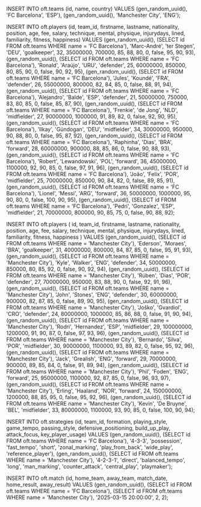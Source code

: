 INSERT INTO oft.teams (id, name, country) VALUES
    (gen_random_uuid(), 'FC Barcelona', 'ESP'),
    (gen_random_uuid(), 'Manchester City', 'ENG');


  


INSERT INTO oft.players (id, team_id, firstname, lastname, nationality, position, age, fee, salary, technique, mental, physique, injurydays, lined, familiarity, fitness, happiness)
VALUES
    (gen_random_uuid(), (SELECT id FROM oft.teams WHERE name = 'FC Barcelona'), 'Marc-André', 'ter Stegen', 'DEU', 'goalkeeper', 32, 35000000, 700000, 85, 88, 80, 0, false, 95, 90, 93),
    (gen_random_uuid(), (SELECT id FROM oft.teams WHERE name = 'FC Barcelona'), 'Ronald', 'Araújo', 'URU', 'defender', 25, 60000000, 850000, 80, 85, 90, 0, false, 90, 92, 95),
    (gen_random_uuid(), (SELECT id FROM oft.teams WHERE name = 'FC Barcelona'), 'Jules', 'Koundé', 'FRA', 'defender', 26, 55000000, 800000, 82, 84, 85, 0, false, 88, 91, 94),
    (gen_random_uuid(), (SELECT id FROM oft.teams WHERE name = 'FC Barcelona'), 'Alejandro', 'Balde', 'ESP', 'defender', 21, 50000000, 750000, 83, 80, 85, 0, false, 85, 87, 90),
    (gen_random_uuid(), (SELECT id FROM oft.teams WHERE name = 'FC Barcelona'), 'Frenkie', 'de Jong', 'NLD', 'midfielder', 27, 90000000, 1000000, 91, 89, 82, 0, false, 92, 90, 95),
    (gen_random_uuid(), (SELECT id FROM oft.teams WHERE name = 'FC Barcelona'), 'Ilkay', 'Gündogan', 'DEU', 'midfielder', 34, 30000000, 950000, 90, 88, 80, 0, false, 95, 87, 92),
    (gen_random_uuid(), (SELECT id FROM oft.teams WHERE name = 'FC Barcelona'), 'Raphinha', 'Dias', 'BRA', 'forward', 28, 60000000, 900000, 88, 85, 86, 0, false, 90, 88, 93),
    (gen_random_uuid(), (SELECT id FROM oft.teams WHERE name = 'FC Barcelona'), 'Robert', 'Lewandowski', 'POL', 'forward', 36, 45000000, 1100000, 92, 90, 85, 0, false, 97, 91, 96),
    (gen_random_uuid(), (SELECT id FROM oft.teams WHERE name = 'FC Barcelona'), 'João', 'Felix', 'POR', 'midfielder', 25, 70000000, 850000, 90, 84, 82, 0, false, 89, 85, 91),
    (gen_random_uuid(), (SELECT id FROM oft.teams WHERE name = 'FC Barcelona'), 'Lionel', 'Messi', 'ARG', 'forward', 36, 50000000, 1000000, 95, 90, 80, 0, false, 100, 90, 95),
    (gen_random_uuid(), (SELECT id FROM oft.teams WHERE name = 'FC Barcelona'), 'Pedri', 'Gonzalez', 'ESP', 'midfielder', 21, 70000000, 800000, 90, 85, 75, 0, false, 90, 88, 92);







INSERT INTO oft.players (
    id, team_id, firstname, lastname, nationality, position, age, fee, salary,
    technique, mental, physique, injurydays, lined, familiarity, fitness, happiness
)
VALUES
    (gen_random_uuid(), (SELECT id FROM oft.teams WHERE name = 'Manchester City'), 'Ederson', 'Moraes', 'BRA', 'goalkeeper', 31, 40000000, 800000, 84, 87, 85, 0, false, 95, 91, 93),
    (gen_random_uuid(), (SELECT id FROM oft.teams WHERE name = 'Manchester City'), 'Kyle', 'Walker', 'ENG', 'defender', 34, 50000000, 850000, 80, 85, 92, 0, false, 90, 92, 94),
    (gen_random_uuid(), (SELECT id FROM oft.teams WHERE name = 'Manchester City'), 'Rúben', 'Dias', 'POR', 'defender', 27, 70000000, 950000, 83, 88, 90, 0, false, 92, 91, 96),
    (gen_random_uuid(), (SELECT id FROM oft.teams WHERE name = 'Manchester City'), 'John', 'Stones', 'ENG', 'defender', 30, 60000000, 900000, 82, 87, 85, 0, false, 89, 90, 95),
    (gen_random_uuid(), (SELECT id FROM oft.teams WHERE name = 'Manchester City'), 'Joško', 'Gvardiol', 'CRO', 'defender', 24, 80000000, 1000000, 85, 86, 88, 0, false, 91, 90, 94),
    (gen_random_uuid(), (SELECT id FROM oft.teams WHERE name = 'Manchester City'), 'Rodri', 'Hernandez', 'ESP', 'midfielder', 29, 100000000, 1200000, 91, 90, 87, 0, false, 97, 93, 96),
    (gen_random_uuid(), (SELECT id FROM oft.teams WHERE name = 'Manchester City'), 'Bernardo', 'Silva', 'POR', 'midfielder', 30, 90000000, 1100000, 93, 89, 82, 0, false, 95, 92, 96),
    (gen_random_uuid(), (SELECT id FROM oft.teams WHERE name = 'Manchester City'), 'Jack', 'Grealish', 'ENG', 'forward', 29, 70000000, 900000, 89, 85, 84, 0, false, 91, 89, 94),
    (gen_random_uuid(), (SELECT id FROM oft.teams WHERE name = 'Manchester City'), 'Phil', 'Foden', 'ENG', 'forward', 25, 95000000, 1100000, 92, 87, 85, 0, false, 96, 93, 97),
    (gen_random_uuid(), (SELECT id FROM oft.teams WHERE name = 'Manchester City'), 'Erling', 'Haaland', 'NOR', 'forward', 24, 150000000, 1200000, 88, 85, 95, 0, false, 95, 92, 96),
    (gen_random_uuid(), (SELECT id FROM oft.teams WHERE name = 'Manchester City'), 'Kevin', 'De Bruyne', 'BEL', 'midfielder', 33, 80000000, 1100000, 93, 90, 85, 0, false, 100, 90, 94);






INSERT INTO oft.strategies (id, team_id, formation, playing_style, game_tempo, passing_style, defensive_positioning, build_up_play, attack_focus, key_player_usage)
VALUES
    (gen_random_uuid(), (SELECT id FROM oft.teams WHERE name = 'FC Barcelona'), '4-3-3', 'possession', 'fast_tempo', 'short', 'zonal_marking', 'play_from_back', 'wide_play', 'reference_player'),
    (gen_random_uuid(), (SELECT id FROM oft.teams WHERE name = 'Manchester City'), '4-2-3-1', 'direct', 'balanced_tempo', 'long', 'man_marking', 'counter_attack', 'central_play', 'playmaker');






INSERT INTO oft.match (id, home_team, away_team, match_date, home_result, away_result)
VALUES
    (gen_random_uuid(), 
     (SELECT id FROM oft.teams WHERE name = 'FC Barcelona'), 
     (SELECT id FROM oft.teams WHERE name = 'Manchester City'),
     '2025-03-15 20:00:00', 2, 2);
